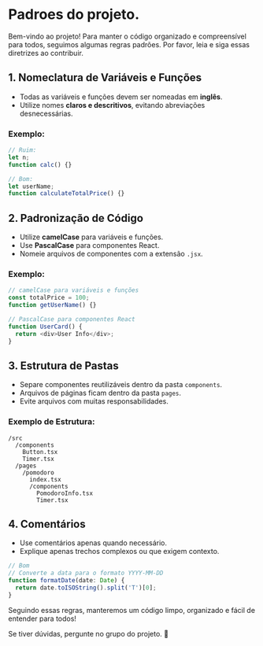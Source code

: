# Padroes do projeto.

Bem-vindo ao projeto! Para manter o código organizado e compreensível para todos, seguimos algumas regras padrões. Por favor, leia e siga essas diretrizes ao contribuir.

## 1. Nomeclatura de Variáveis e Funções
- Todas as variáveis e funções devem ser nomeadas em **inglês**.
- Utilize nomes **claros e descritivos**, evitando abreviações desnecessárias.

### Exemplo:
```javascript
// Ruim:
let n;  
function calc() {}

// Bom:
let userName;
function calculateTotalPrice() {}
```

## 2. Padronização de Código
- Utilize **camelCase** para variáveis e funções.
- Use **PascalCase** para componentes React.
- Nomeie arquivos de componentes com a extensão `.jsx`.

### Exemplo:
```javascript
// camelCase para variáveis e funções
const totalPrice = 100;
function getUserName() {}

// PascalCase para componentes React
function UserCard() {
  return <div>User Info</div>;
}
```

## 3. Estrutura de Pastas
- Separe componentes reutilizáveis dentro da pasta `components`.
- Arquivos de páginas ficam dentro da pasta `pages`.
- Evite arquivos com muitas responsabilidades.

### Exemplo de Estrutura:
```
/src
  /components
    Button.tsx
    Timer.tsx
  /pages
    /pomodoro
      index.tsx
      /components
        PomodoroInfo.tsx
        Timer.tsx
```

## 4. Comentários
- Use comentários apenas quando necessário.
- Explique apenas trechos complexos ou que exigem contexto.

```javascript
// Bom
// Converte a data para o formato YYYY-MM-DD
function formatDate(date: Date) {
  return date.toISOString().split('T')[0];
}
```

Seguindo essas regras, manteremos um código limpo, organizado e fácil de entender para todos!

Se tiver dúvidas, pergunte no grupo do projeto. 🚀


